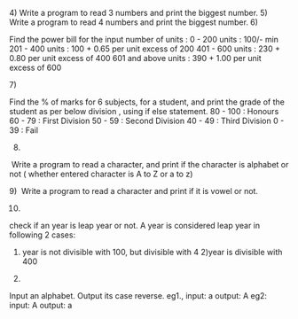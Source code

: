 4) Write a program to read 3 numbers and print the biggest number.
5) Write a program to read 4 numbers and print the biggest number.
6) 

Find the power bill for the input number of units :
0 - 200 units : 100/- min
201 - 400 units : 100 + 0.65 per unit excess of 200
401 - 600 units : 230 + 0.80 per unit excess of 400
601 and above units : 390 + 1.00 per unit excess of 600

7) 

Find the % of marks for 6 subjects, for a student, and print the grade of the student as per below division , using if else statement.
80 - 100        : Honours
60 - 79         : First Division
50 - 59         : Second Division
40 - 49         : Third Division
0 - 39          : Fail

8)
 Write a program to read a character, and print if the character is alphabet or not ( whether entered character is A to Z or a to z)

9) 
Write a program to read a character and print if it is vowel or not.

10)

check if an year is leap year or not. A year is considered leap year in following 2 cases:
1) year is not divisible with 100, but divisible with 4
2)year is divisible with 400


11)
Input an alphabet. Output its case reverse.
eg1., input: a
output: A
eg2:
input: A
output: a


